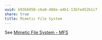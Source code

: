 ```yaml
---
uuid: b93b6058-c6a0-488e-a4b1-13bfe452b1c7
share: true
title: Mimetic File System
---
```

See [Mimetic File System - MFS](/174ec832-c137-4d44-b581-3e552e0c047e)